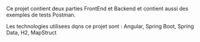 Ce projet contient deux parties FrontEnd et Backend et contient aussi des exemples de tests Postman.

Les technologies utilisees dqns ce projet sont : Angular, Spring Boot, Spring Data, H2, MapStruct
